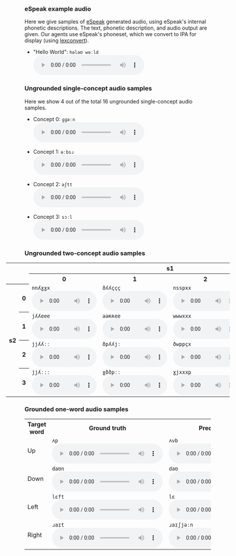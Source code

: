 ### eSpeak example audio
Here we give samples of [eSpeak](http://espeak.sourceforge.net/) generated audio, using eSpeak's internal phonetic descriptions. The text, phonetic description, and audio output are given. Our agents use eSpeak's phoneset, which we convert to IPA for display (using [lexconvert](http://ssb22.user.srcf.net/gradint/lexconvert.html)).

<!-- - "Hello World": `h@loUw3:ld`<br> -->
- "Hello World": `hələʊ wəːld`<br>
  <audio controls>
    <source src="assets/audio/hello_world.wav" type="audio/wav">
  </audio>

### Ungrounded single-concept audio samples
Here we show 4 out of the total 16 ungrounded single-concept audio samples.

<!-- - Concept 0: `ggn.e:`<br> -->
- Concept 0: `ɡɡəːn`<br>
  <audio controls>
    <source src="assets/audio/upred_0.wav" type="audio/wav">
  </audio>
<!-- - Concept 1: `3:bsr.`<br> -->
- Concept 1: `əːbsɹ`<br>
  <audio controls>
    <source src="assets/audio/upred_1.wav" type="audio/wav">
  </audio>
<!-- - Concept 2: `a#2S;t[t[`<br> -->
- Concept 2: `əʃtt`<br>
  <audio controls>
    <source src="assets/audio/upred_2.wav" type="audio/wav">
  </audio>
<!-- - Concept 3: `s;O~l-_::`<br> -->
- Concept 3: `sɔːl`<br>
  <audio controls>
    <source src="assets/audio/upred_3.wav" type="audio/wav">
  </audio>

### Ungrounded two-concept audio samples


<table style="left: -50px; width: 120%; position: relative;">
  <tr>
    <td colspan="2" rowspan="2"></td>
    <th colspan="4">s1</th>
  </tr>
  <tr>
    <th>0</th>
    <th>1</th>
    <th>2</th>
    <th>3</th>
  </tr>
  <tr>
    <th rowspan="4">s2</th>
    <th>0</th>
    <td><code>nnʎɣɣx</code><br>
      <audio controls style="width: 175px;">
        <source src="assets/audio/upred2_00.wav" type="audio/wav">
      </audio>
    </td>
    <td><code>ðʎʎççç</code><br>
      <audio controls style="width: 175px;">
        <source src="assets/audio/upred2_10.wav" type="audio/wav">
      </audio>
    </td>
    <td><code>nsspxx</code><br>
      <audio controls style="width: 175px;">
        <source src="assets/audio/upred2_20.wav" type="audio/wav">
      </audio>
    </td>
    <td><code>nnssss</code><br>
      <audio controls style="width: 175px;">
        <source src="assets/audio/upred2_30.wav" type="audio/wav">
      </audio>
    </td>
  </tr>
  <tr>
    <th>1</th>
    <td><code>jʎʎeee</code><br>
      <audio controls style="width: 175px;">
        <source src="assets/audio/upred2_01.wav" type="audio/wav">
      </audio>
    </td>
    <td><code>əəʀʀee</code><br>
      <audio controls style="width: 175px;">
        <source src="assets/audio/upred2_11.wav" type="audio/wav">
      </audio>
    </td>
    <td><code>wwwxxx</code><br>
      <audio controls style="width: 175px;">
        <source src="assets/audio/upred2_21.wav" type="audio/wav">
      </audio>
    </td>
    <td><code>sssəəə</code><br>
      <audio controls style="width: 175px;">
        <source src="assets/audio/upred2_31.wav" type="audio/wav">
      </audio>
    </td>
  </tr>
  <tr>
    <th>2</th>
    <td><code>jjʎʎːː</code><br>
      <audio controls style="width: 175px;">
        <source src="assets/audio/upred2_02.wav" type="audio/wav">
      </audio>
    </td>
    <td><code>ðpʎʎjː</code><br>
      <audio controls style="width: 175px;">
        <source src="assets/audio/upred2_12.wav" type="audio/wav">
      </audio>
    </td>
    <td><code>ðwppçx</code><br>
      <audio controls style="width: 175px;">
        <source src="assets/audio/upred2_22.wav" type="audio/wav">
      </audio>
    </td>
    <td><code>enɣsss</code><br>
      <audio controls style="width: 175px;">
        <source src="assets/audio/upred2_32.wav" type="audio/wav">
      </audio>
    </td>
  </tr>
  <tr>
    <th>3</th>
    <td><code>jjʎːːː</code><br>
      <audio controls style="width: 175px;">
        <source src="assets/audio/upred2_03.wav" type="audio/wav">
      </audio>
    </td>
    <td><code>ɣððpːː</code><br>
      <audio controls style="width: 175px;">
        <source src="assets/audio/upred2_13.wav" type="audio/wav">
      </audio>
    </td>
    <td><code>ɣjxxxp</code><br>
      <audio controls style="width: 175px;">
        <source src="assets/audio/upred2_23.wav" type="audio/wav">
      </audio>
    </td>
    <td><code>ɣssːːː</code><br>
      <audio controls style="width: 175px;">
        <source src="assets/audio/upred2_33.wav" type="audio/wav">
      </audio>
    </td>
  </tr>
</table>

### Grounded one-word audio samples

<table>
  <tr>
    <th>Target word</th>
    <th>Ground truth</th>
    <th>Predicted phones</th>
  </tr>
  <tr>
    <td>Up</td>
<!--     <td><code>Vp</code><br> -->
    <td><code>ʌp</code><br>
      <audio controls>
        <source src="assets/audio/es_up.wav" type="audio/wav">
      </audio>
    </td>
<!--     <td><code>VvB</code><br> -->
    <td><code>ʌvb</code><br>
      <audio controls>
        <source src="assets/audio/pred_up.wav" type="audio/wav">
      </audio>
    </td>
  </tr>
  <tr>
    <td>Down</td>
<!--     <td><code>daUn</code><br> -->
    <td><code>daʊn</code><br>
      <audio controls>
        <source src="assets/audio/es_down.wav" type="audio/wav">
      </audio>
    </td>
<!--     <td><code>daU</code><br> -->
    <td><code>daʊ</code><br>
      <audio controls>
        <source src="assets/audio/pred_down.wav" type="audio/wav">
      </audio>
    </td>
  </tr>
  <tr>
    <td>Left</td>
<!--     <td><code>lEft</code><br> -->
    <td><code>lɛft</code><br>
      <audio controls>
        <source src="assets/audio/es_left.wav" type="audio/wav">
      </audio>
    </td>
<!--     <td><code>lE</code><br> -->
    <td><code>lɛ</code><br>
      <audio controls>
        <source src="assets/audio/pred_left.wav" type="audio/wav">
      </audio>
    </td>
  </tr>
  <tr>
    <td>Right</td>
<!--     <td><code>raIt</code><br> -->
    <td><code>ɹaɪt</code><br>
      <audio controls>
        <source src="assets/audio/es_right.wav" type="audio/wav">
      </audio>
    </td>
<!--     <td><code>raISjn</code><br> -->
    <td><code>ɹaɪʃjəːn</code><br>
      <audio controls>
        <source src="assets/audio/pred_right.wav" type="audio/wav">
      </audio>
    </td>
  </tr>
</table>
